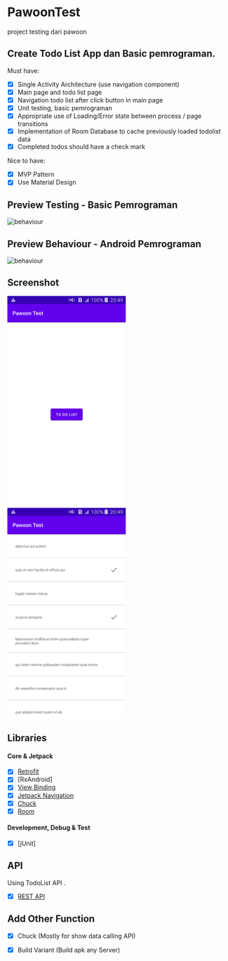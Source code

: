 # PawoonTest
project testing dari pawoon

## Create Todo List App dan Basic pemrograman.
Must have:
- [x] Single Activity Architecture (use navigation component)
- [x] Main page and todo list page
- [x] Navigation todo list after click button in main page
- [x] Unit testing, basic pemrograman
- [x] Appropriate use of Loading/Error state between process / page transitions
- [x] Implementation of Room Database to cache previously loaded todolist data
- [x] Completed todos should have a check mark

Nice to have:
- [x] MVP Pattern
- [x] Use Material Design

## Preview Testing - Basic Pemrograman
<p align="left">
  <img src="asset/testing.gif" width="544" alt="behaviour">
</p>

## Preview Behaviour - Android Pemrograman
<p align="left">
  <img src="asset/behaviour.gif" width="172" alt="behaviour">
</p>

## Screenshot

<p align="left">
  <img src="asset/home.png" width="270" alt="Home">
  <img src="asset/todolist.png" width="270" alt="Todo List">
</p>

## Libraries

#### Core & Jetpack

- [x] [Retrofit](https://square.github.io/retrofit/)
- [x] [RxAndroid]
- [x] [View Binding](https://developer.android.com/topic/libraries/view-binding)
- [x] [Jetpack Navigation](https://developer.android.com/guide/navigation/navigation-getting-started)
- [x] [Chuck](https://github.com/jgilfelt/chuck)
- [x] [Room](https://developer.android.com/jetpack/androidx/releases/room)

#### Development, Debug & Test

- [x] [jUnit]

## API

Using TodoList API . 
- [x] [REST API](https://jsonplaceholder.typicode.com/todos)

## Add Other Function
- [x] Chuck (Mostly for show data calling API)
- [x] Build Variant (Build apk any Server)


